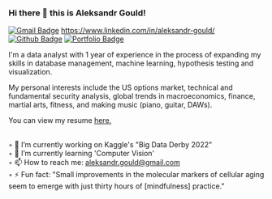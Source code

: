 ### Hi there 👋 this is Aleksandr Gould! ###

[![Gmail Badge](https://img.shields.io/badge/-aleksandr.gould@gmail.com-c14438?style=flat&logo=Gmail&logoColor=white&link=mailto:aleksandr.gould@gmail.com)](mailto:aleksandr.gould@gmail.com) 
<https://www.linkedin.com/in/aleksandr-gould/>
[![Github Badge](https://img.shields.io/badge/-aleksandrgould-grey?style=flat&logo=github&logoColor=white&link=https://github.com/aleksandrgould/)](https://www.github.com/aleksandrgould/) [![Portfolio Badge](https://img.shields.io/badge/portfolio-web-blue?style=flat&link=https://github.com/aleksandrgould/data-analyst-repo/)](https://github.com/aleksandrgould/data-analyst-repo/) <p align='left'>I'm a data analyst with 1 year of experience in the process of expanding my skills in database management, machine learning, hypothesis testing and visualization.

My personal interests include the US options market, technical and fundamental security analysis, global trends in macroeconomics, finance, martial arts, fitness, and making music (piano, guitar, DAWs).</p><p align='left'> You can view my resume <a href='https://docs.google.com/document/d/1etSkPqu0N1Hc3DSyJhxzorN4jsdGC8SlU7eGEdZso8A/edit?usp=sharing ' target=_blank><u>here</u>.</a></p>

<br/>◦ 🔭 I’m currently working on Kaggle's "Big Data Derby 2022"
<br/>◦ 🌱 I’m currently learning 'Computer Vision'
<br/>◦ 📫 How to reach me: aleksandr.gould@gmail.com
<br/>◦ ⚡ Fun fact: "Small improvements in the molecular markers of cellular aging seem to emerge with just thirty hours of [mindfulness] practice."
